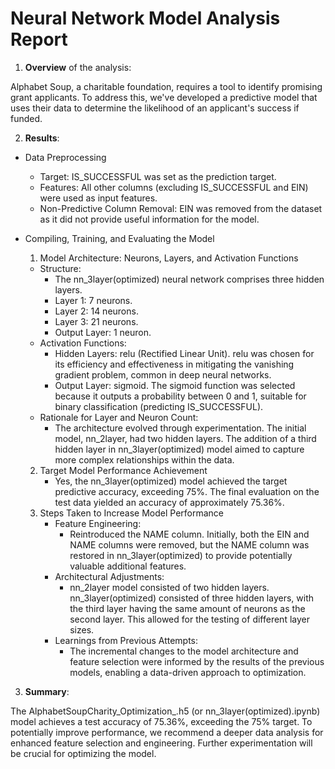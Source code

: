 # Neural Network Model Analysis Report

1) __Overview__ of the analysis: 

Alphabet Soup, a charitable foundation, requires a tool to identify promising grant applicants. To address this, we've developed a predictive model that uses their data to determine the likelihood of an applicant's success if funded.

2) __Results__: 
* Data Preprocessing
    * Target: IS_SUCCESSFUL was set as the prediction target.
    * Features: All other columns (excluding IS_SUCCESSFUL and EIN) were used as input features.
    * Non-Predictive Column Removal: EIN was removed from the dataset as it did not provide useful information for the model.
    
* Compiling, Training, and Evaluating the Model
    1. Model Architecture: Neurons, Layers, and Activation Functions
    * Structure:
        * The nn_3layer(optimized) neural network comprises three hidden layers.
        * Layer 1: 7 neurons.
        * Layer 2: 14 neurons.
        * Layer 3: 21 neurons.
        * Output Layer: 1 neuron.
    * Activation Functions:
        * Hidden Layers: relu (Rectified Linear Unit). relu was chosen for its efficiency and effectiveness in mitigating the vanishing gradient problem, common in deep neural networks.
        * Output Layer: sigmoid. The sigmoid function was selected because it outputs a probability between 0 and 1, suitable for binary classification (predicting IS_SUCCESSFUL).
    * Rationale for Layer and Neuron Count:
        * The architecture evolved through experimentation. The initial model, nn_2layer, had two hidden layers. The addition of a third hidden layer in nn_3layer(optimized) model aimed to capture more complex relationships within the data. 
    2. Target Model Performance Achievement
        * Yes, the nn_3layer(optimized) model achieved the target predictive accuracy, exceeding 75%. The final evaluation on the test data yielded an accuracy of approximately 75.36%.
    3. Steps Taken to Increase Model Performance
        * Feature Engineering:
            * Reintroduced the NAME column. Initially, both the EIN and NAME columns were removed, but the NAME column was restored in nn_3layer(optimized) to provide potentially valuable additional features.
        * Architectural Adjustments:
            * nn_2layer model consisted of two hidden layers. nn_3layer(optimized) consisted of three hidden layers, with the third layer having the same amount of neurons as the second layer. This allowed for the testing of different layer sizes.
        * Learnings from Previous Attempts:
            * The incremental changes to the model architecture and feature selection were informed by the results of the previous models, enabling a data-driven approach to optimization.

3) __Summary__: 

The AlphabetSoupCharity_Optimization_.h5 (or nn_3layer(optimized).ipynb) model achieves a test accuracy of 75.36%, exceeding the 75% target. To potentially improve performance, we recommend a deeper data analysis for enhanced feature selection and engineering. Further experimentation will be crucial for optimizing the model.